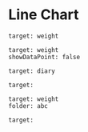 # Line Chart

``` tracker
target: weight
```

``` tracker
target: weight
showDataPoint: false
```

``` tracker
target: diary
```

``` tracker
target: 
```

``` tracker
target: weight
folder: abc
```

```
target:
```






